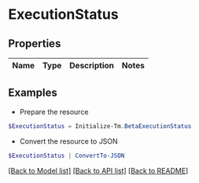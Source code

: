 # ExecutionStatus
## Properties

Name | Type | Description | Notes
------------ | ------------- | ------------- | -------------

## Examples

- Prepare the resource
```powershell
$ExecutionStatus = Initialize-Tm.BetaExecutionStatus 
```

- Convert the resource to JSON
```powershell
$ExecutionStatus | ConvertTo-JSON
```

[[Back to Model list]](../README.md#documentation-for-models) [[Back to API list]](../README.md#documentation-for-api-endpoints) [[Back to README]](../README.md)

